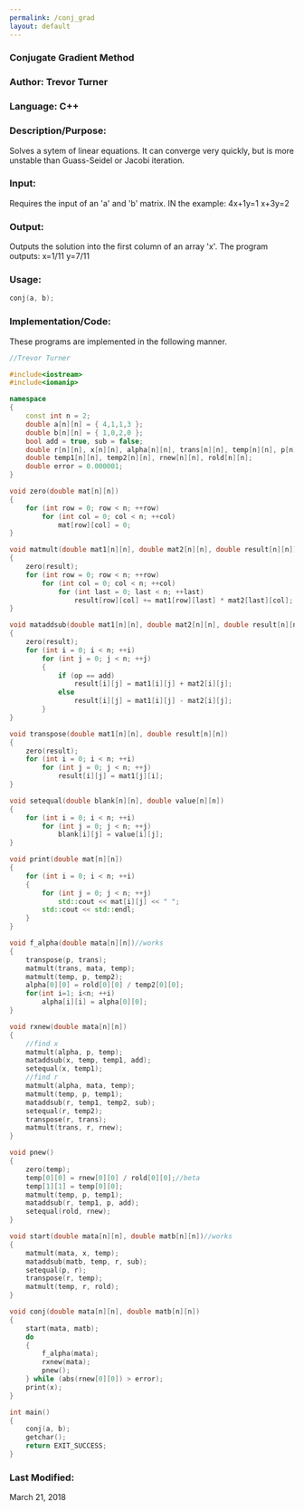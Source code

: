 ```yaml
---
permalink: /conj_grad
layout: default
---
```


### Conjugate Gradient Method
### Author: Trevor Turner
### Language: C++

### Description/Purpose: 
Solves a sytem of linear equations. It can converge very quickly, but is more unstable than Guass-Seidel or Jacobi iteration.

### Input:
Requires the input of an 'a' and 'b' matrix.
IN the example:
4x+1y=1
x+3y=2
### Output: 
Outputs the solution into the first column of an array 'x'.
The program outputs:
x=1/11
y=7/11

### Usage:

```c++
conj(a, b);
```

### Implementation/Code:
These programs are implemented in the following manner. 

```c++
//Trevor Turner

#include<iostream>
#include<iomanip>

namespace
{
	const int n = 2;
	double a[n][n] = { 4,1,1,3 };
	double b[n][n] = { 1,0,2,0 };
	bool add = true, sub = false;
	double r[n][n], x[n][n], alpha[n][n], trans[n][n], temp[n][n], p[n][n];
	double temp1[n][n], temp2[n][n], rnew[n][n], rold[n][n];
	double error = 0.000001;
}

void zero(double mat[n][n])
{
	for (int row = 0; row < n; ++row)
		for (int col = 0; col < n; ++col)
			mat[row][col] = 0;
}

void matmult(double mat1[n][n], double mat2[n][n], double result[n][n])
{
	zero(result);
	for (int row = 0; row < n; ++row)
		for (int col = 0; col < n; ++col)
			for (int last = 0; last < n; ++last)
				result[row][col] += mat1[row][last] * mat2[last][col];
}

void mataddsub(double mat1[n][n], double mat2[n][n], double result[n][n], bool op)
{
	zero(result);
	for (int i = 0; i < n; ++i)
		for (int j = 0; j < n; ++j)
		{
			if (op == add)
				result[i][j] = mat1[i][j] + mat2[i][j];
			else
				result[i][j] = mat1[i][j] - mat2[i][j];
		}
}

void transpose(double mat1[n][n], double result[n][n])
{
	zero(result);
	for (int i = 0; i < n; ++i)
		for (int j = 0; j < n; ++j)
			result[i][j] = mat1[j][i];
}

void setequal(double blank[n][n], double value[n][n])
{
	for (int i = 0; i < n; ++i)
		for (int j = 0; j < n; ++j)
			blank[i][j] = value[i][j];
}

void print(double mat[n][n])
{
	for (int i = 0; i < n; ++i)
	{
		for (int j = 0; j < n; ++j)
			std::cout << mat[i][j] << " ";
		std::cout << std::endl;
	}
}

void f_alpha(double mata[n][n])//works
{
	transpose(p, trans);
	matmult(trans, mata, temp);
	matmult(temp, p, temp2);
	alpha[0][0] = rold[0][0] / temp2[0][0];
	for(int i=1; i<n; ++i)
		alpha[i][i] = alpha[0][0];
}

void rxnew(double mata[n][n])
{
	//find x
	matmult(alpha, p, temp);
	mataddsub(x, temp, temp1, add);
	setequal(x, temp1);
	//find r
	matmult(alpha, mata, temp);
	matmult(temp, p, temp1);
	mataddsub(r, temp1, temp2, sub);
	setequal(r, temp2);
	transpose(r, trans);
	matmult(trans, r, rnew);
}

void pnew()
{
	zero(temp);
	temp[0][0] = rnew[0][0] / rold[0][0];//beta
	temp[1][1] = temp[0][0];
	matmult(temp, p, temp1);
	mataddsub(r, temp1, p, add);
	setequal(rold, rnew);
}

void start(double mata[n][n], double matb[n][n])//works
{
	matmult(mata, x, temp);
	mataddsub(matb, temp, r, sub);
	setequal(p, r);
	transpose(r, temp);
	matmult(temp, r, rold);
}

void conj(double mata[n][n], double matb[n][n])
{
	start(mata, matb);
	do
	{
		f_alpha(mata);
		rxnew(mata);
		pnew();
	} while (abs(rnew[0][0]) > error);
	print(x);
}

int main()
{
	conj(a, b);
	getchar();
	return EXIT_SUCCESS;
}
```


### Last Modified:
March 21, 2018
